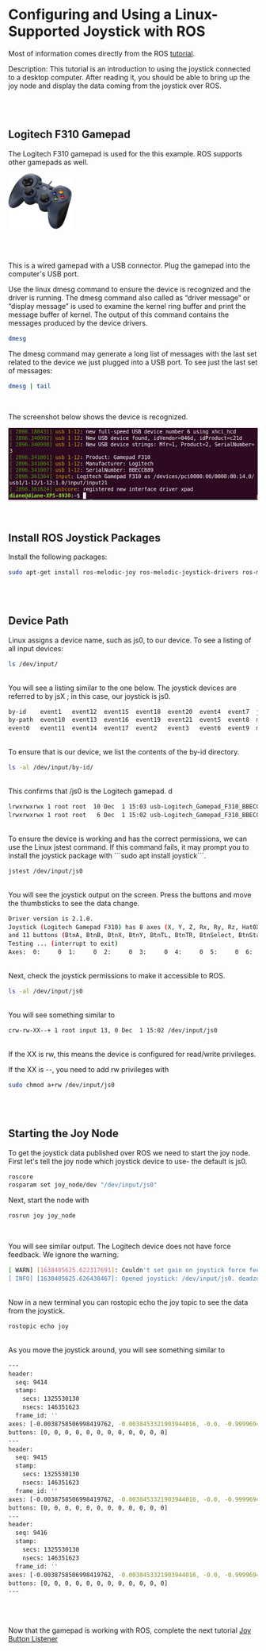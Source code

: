 # Configuring and Using a Linux-Supported Joystick with ROS

Most of information comes directly from the ROS [tutorial](http://wiki.ros.org/joy/Tutorials/ConfiguringALinuxJoystick).

Description: This tutorial is an introduction to using the joystick connected to a desktop computer. After reading it, you should be able to bring up the joy node and display the data coming from the joystick over ROS.

</br></br>

## Logitech F310 Gamepad

The Logitech F310 gamepad is used for the this example. ROS supports other gamepads as well.

![Logitech F310](./images/logitechf310.resized.png)

</br></br>

This is a wired gamepad with a USB connector. Plug the gamepad into the computer's USB port.  

Use the linux dmesg command to ensure the device is recognized and the driver is running. The dmesg command also called as “driver message” or “display message” is used to examine the kernel ring buffer and print the message buffer of kernel. The output of this command contains the messages produced by the device drivers.

```bash
dmesg
```

The dmesg command may generate a long list of messages with the last set related to the device we just plugged into a USB port. To see just the last set of messages:

```bash
dmesg | tail
```

</br>

The screenshot below shows the device is recognized.  

![Logitech F310](./images/f310_dmesg.png)

</br>


## Install ROS Joystick Packages

Install the following packages:

```bash
sudo apt-get install ros-melodic-joy ros-melodic-joystick-drivers ros-melodic-teleop-twist-joy
```

</br></br>

## Device Path

Linux assigns a device name, such as js0, to our device. To see a listing of all input devices:

```bash
ls /dev/input/
```

</br>
You will see a listing similar to the one below. The joystick devices are referred to by jsX ; in this case, our joystick is js0. 

```bash
by-id    event1   event12  event15  event18  event20  event4  event7  js0
by-path  event10  event13  event16  event19  event21  event5  event8  mice
event0   event11  event14  event17  event2   event3   event6  event9  mouse0
```

</br>
To ensure that is our device, we list the contents of the by-id directory.

```bash
ls -al /dev/input/by-id/
```

</br>
This confirms that /js0 is the Logitech gamepad.  d

```bash
lrwxrwxrwx 1 root root  10 Dec  1 15:03 usb-Logitech_Gamepad_F310_BBECCB89-event-joystick -> ../event21
lrwxrwxrwx 1 root root   6 Dec  1 15:02 usb-Logitech_Gamepad_F310_BBECCB89-joystick -> ../js0
```

</br>
To ensure the device is working and has the correct permissions, we can use the Linux jstest command. If this command fails, it may prompt you to install the joystick package with ```sudo apt install joystick```.

```bash
jstest /dev/input/js0
```

</br>
You will see the joystick output on the screen. Press the buttons and move the thumbsticks to see the data change.

```bash
Driver version is 2.1.0.
Joystick (Logitech Gamepad F310) has 8 axes (X, Y, Z, Rx, Ry, Rz, Hat0X, Hat0Y)
and 11 buttons (BtnA, BtnB, BtnX, BtnY, BtnTL, BtnTR, BtnSelect, BtnStart, BtnMode, BtnThumbL, BtnThumbR).
Testing ... (interrupt to exit)
Axes:  0:     0  1:     0  2:     0  3:     0  4:     0  5:     0  6:     0  7:     0 Buttons:  0:off  1:off  2:off  3:off  4:off  5:off  6:off  7:off  8:off  9:off 10:off 
```

</br>
Next, check the joystick permissions to make it accessible to ROS.

```bash
ls -al /dev/input/js0
```

</br>
You will see something similar to 

```bash
crw-rw-XX--+ 1 root input 13, 0 Dec  1 15:02 /dev/input/js0
```

</br>
If the XX is rw, this means the device is configured for read/write privileges.  

If the XX is --, you need to add rw privileges with

```bash
sudo chmod a+rw /dev/input/js0
```

</br></br>

## Starting the Joy Node

To get the joystick data published over ROS we need to start the joy node. First let's tell the joy node which joystick device to use- the default is js0.

```bash
roscore
rosparam set joy_node/dev "/dev/input/js0"
```

Next, start the node with

```bash
rosrun joy joy_node
```

</br>

You will see similar output. The Logitech device does not have force feedback. We ignore the warning.

```bash
[ WARN] [1638405625.622317691]: Couldn't set gain on joystick force feedback: Bad file descriptor
[ INFO] [1638405625.626438467]: Opened joystick: /dev/input/js0. deadzone_: 0.050000.
```

</br>
Now in a new terminal you can rostopic echo the joy topic to see the data from the joystick.  

```bash
rostopic echo joy
```

</br>
As you move the joystick around, you will see something similar to  

```bash
---
header: 
  seq: 9414
  stamp: 
    secs: 1325530130
    nsecs: 146351623
  frame_id: ''
axes: [-0.0038758506998419762, -0.0038453321903944016, -0.0, -0.999969482421875, 0.0, 0.0]
buttons: [0, 0, 0, 0, 0, 0, 0, 0, 0, 0, 0, 0]
---
header: 
  seq: 9415
  stamp: 
    secs: 1325530130
    nsecs: 146351623
  frame_id: ''
axes: [-0.0038758506998419762, -0.0038453321903944016, -0.0, -0.999969482421875, 0.0, 0.0]
buttons: [0, 0, 0, 0, 0, 0, 0, 0, 0, 0, 0, 0]
---
header: 
  seq: 9416
  stamp: 
    secs: 1325530130
    nsecs: 146351623
  frame_id: ''
axes: [-0.0038758506998419762, -0.0038453321903944016, -0.0, -0.999969482421875, 0.0, 0.0]
buttons: [0, 0, 0, 0, 0, 0, 0, 0, 0, 0, 0, 0]
---
```

</br></br>

Now that the gamepad is working with ROS, complete the next tutorial [Joy Button Listener](joyButtonListener.md)
